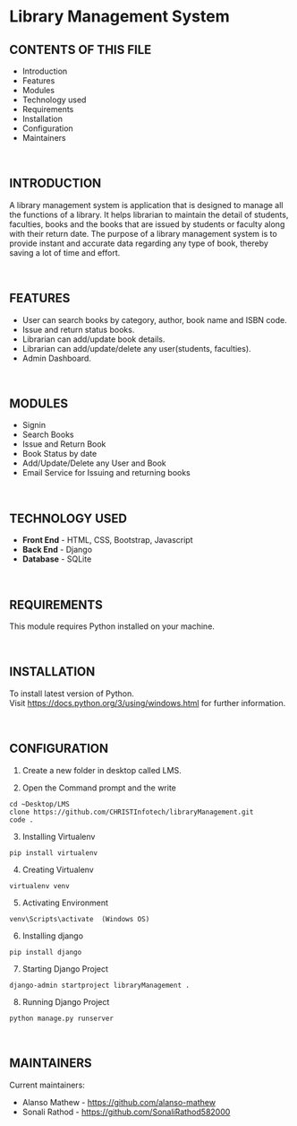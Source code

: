 # Library Management System

CONTENTS OF THIS FILE
---------------------

 * Introduction
 * Features
 * Modules
 * Technology used
 * Requirements
 * Installation
 * Configuration
 * Maintainers
 
 
<br/> 


INTRODUCTION
------------

A library management system is application that is designed to manage all the functions of a library. It helps librarian to maintain the detail of students, faculties, books and the books that are issued by students or faculty along with their return date. The purpose of a library management system is to provide instant and accurate data regarding any type of book, thereby saving a lot of time and effort.

<br/> 

FEATURES
--------

- User can search books by category, author, book name and ISBN code.
- Issue and return status books.
- Librarian can add/update book details.
- Librarian can add/update/delete any user(students, faculties).
- Admin Dashboard.

<br/> 

MODULES
-------

- Signin
- Search Books
- Issue and Return Book
- Book Status by date
- Add/Update/Delete any User and Book
- Email Service for Issuing and returning books

<br/> 

TECHNOLOGY USED
---------------

- **Front End** - HTML, CSS, Bootstrap, Javascript
- **Back End** - Django
- **Database** - SQLite

<br/> 

REQUIREMENTS
------------

This module requires Python installed on your machine.

<br/> 

INSTALLATION
------------

To install latest version of Python. \
Visit https://docs.python.org/3/using/windows.html for further information.

<br/> 

CONFIGURATION
-------------

1. Create a new folder in desktop called LMS.

2. Open the Command prompt and the write 
```
cd ~Desktop/LMS
clone https://github.com/CHRISTInfotech/libraryManagement.git
code .
```

3. Installing Virtualenv
```
pip install virtualenv
```

4. Creating Virtualenv
```
virtualenv venv
```

5. Activating Environment
```
venv\Scripts\activate  (Windows OS)
```

6. Installing django
```
pip install django
```

7. Starting Django Project
```
django-admin startproject libraryManagement .
```

8. Running Django Project
```
python manage.py runserver
```

<br/> 

MAINTAINERS
-----------

Current maintainers:
- Alanso Mathew - https://github.com/alanso-mathew
- Sonali Rathod - https://github.com/SonaliRathod582000











 
 
